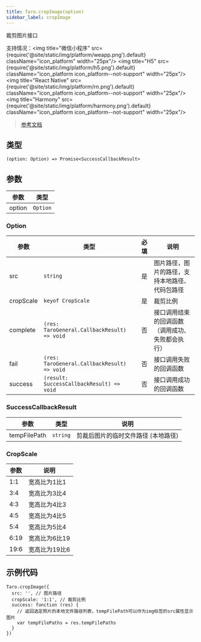 ```yaml
---
title: Taro.cropImage(option)
sidebar_label: cropImage
---
```


裁剪图片接口

支持情况：<img title="微信小程序" src={require('@site/static/img/platform/weapp.png').default} className="icon_platform" width="25px"/> <img title="H5" src={require('@site/static/img/platform/h5.png').default} className="icon_platform icon_platform--not-support" width="25px"/> <img title="React Native" src={require('@site/static/img/platform/rn.png').default} className="icon_platform icon_platform--not-support" width="25px"/> <img title="Harmony" src={require('@site/static/img/platform/harmony.png').default} className="icon_platform icon_platform--not-support" width="25px"/>

> [参考文档](https://developers.weixin.qq.com/miniprogram/dev/api/media/image/wx.cropImage.html)

## 类型

```tsx
(option: Option) => Promise<SuccessCallbackResult>
```

## 参数

| 参数 | 类型 |
| --- | --- |
| option | `Option` |

### Option

| 参数 | 类型 | 必填 | 说明 |
| --- | --- | :---: | --- |
| src | `string` | 是 | 图片路径，图片的路径，支持本地路径、代码包路径 |
| cropScale | `keyof CropScale` | 是 | 裁剪比例 |
| complete | `(res: TaroGeneral.CallbackResult) => void` | 否 | 接口调用结束的回调函数（调用成功、失败都会执行） |
| fail | `(res: TaroGeneral.CallbackResult) => void` | 否 | 接口调用失败的回调函数 |
| success | `(result: SuccessCallbackResult) => void` | 否 | 接口调用成功的回调函数 |

### SuccessCallbackResult

| 参数 | 类型 | 说明 |
| --- | --- | --- |
| tempFilePath | `string` | 剪裁后图片的临时文件路径 (本地路径) |

### CropScale

| 参数 | 说明 |
| --- | --- |
| 1:1 | 宽高比为1比1 |
| 3:4 | 宽高比为3比4 |
| 4:3 | 宽高比为4比3 |
| 4:5 | 宽高比为4比5 |
| 5:4 | 宽高比为5比4 |
| 6:19 | 宽高比为6比19 |
| 19:6 | 宽高比为19比6 |

## 示例代码

```tsx
Taro.cropImage({
  src: '', // 图片路径
  cropScale: '1:1', // 裁剪比例
  success: function (res) {
    // 返回选定照片的本地文件路径列表，tempFilePath可以作为img标签的src属性显示图片
    var tempFilePaths = res.tempFilePaths
  }
})
```
